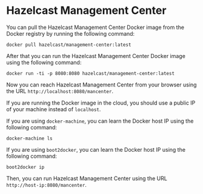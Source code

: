 # Hazelcast Management Center

You can pull the Hazelcast Management Center Docker image from the Docker registry by running the following command:

```
docker pull hazelcast/management-center:latest
```

After that you can run the Hazelcast Management Center Docker image using the following command:

```
docker run -ti -p 8080:8080 hazelcast/management-center:latest
```

Now you can reach Hazelcast Management Center from your browser using the URL `http://localhost:8080/mancenter`. 

If you are running the Docker image in the cloud, you should use a public IP of your machine instead of `localhost`. 

If you are using `docker-machine`, you can learn the Docker host IP using the following command:

```
docker-machine ls
```

If you are using `boot2docker`, you can learn the Docker host IP using the following command:

```
boot2docker ip
```

Then, you can run Hazelcast Management Center using the URL `http://host-ip:8080/mancenter`.
